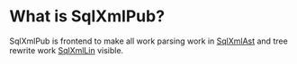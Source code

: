 
# What is SqlXmlPub?

SqlXmlPub is frontend to make all work parsing work in [SqlXmlAst](https://github.com/jurgenei/SqlXmlAst/blob/master/README.md) and tree rewrite work [SqlXmlLin](https://github.com/jurgenei/SqlXmlLin/blob/master/README.md) visible.



